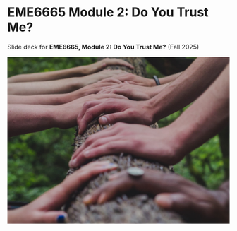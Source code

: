# EME6665 Module 2: Do You Trust Me?

Slide deck for **EME6665, Module 2: Do You Trust Me?** (Fall 2025)

![](img/2-trust.jpg)
